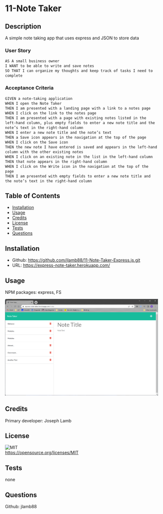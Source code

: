 # 11-Note Taker
## Description
  A simple note taking app that uses express and JSON to store data

 ### User Story
  
```
AS A small business owner
I WANT to be able to write and save notes
SO THAT I can organize my thoughts and keep track of tasks I need to complete
```

### Acceptance Criteria
  ```
GIVEN a note-taking application
WHEN I open the Note Taker
THEN I am presented with a landing page with a link to a notes page
WHEN I click on the link to the notes page
THEN I am presented with a page with existing notes listed in the left-hand column, plus empty fields to enter a new note title and the note’s text in the right-hand column
WHEN I enter a new note title and the note’s text
THEN a Save icon appears in the navigation at the top of the page
WHEN I click on the Save icon
THEN the new note I have entered is saved and appears in the left-hand column with the other existing notes
WHEN I click on an existing note in the list in the left-hand column
THEN that note appears in the right-hand column
WHEN I click on the Write icon in the navigation at the top of the page
THEN I am presented with empty fields to enter a new note title and the note’s text in the right-hand column
```

## Table of Contents

- [Installation](#installation)
- [Usage](#usage)
- [Credits](#credits)
- [License](#license)
- [Tests](#tests)
- [Questions](#questions)

## Installation
- Github: https://github.com/jlamb88/11-Note-Taker-Express.js.git
- URL: https://express-note-taker.herokuapp.com/



## Usage
  NPM packages: express, FS

![alt-text](assets/images/screenshot.png) 

## Credits
  Primary developer: Joseph Lamb

## License
 ![MIT](https://img.shields.io/badge/License-MIT-yellow.svg) 
<br>https://opensource.org/licenses/MIT

## Tests
  none

## Questions
  Github: jlamb88

